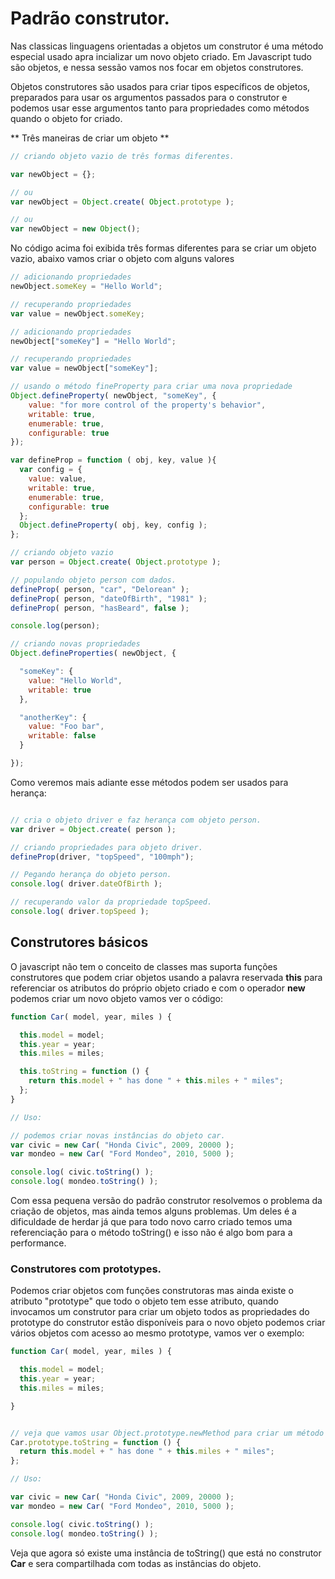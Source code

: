 # Padrão construtor.

Nas classicas linguagens orientadas a objetos um construtor é uma método especial usado apra incializar um novo objeto criado. Em Javascript tudo são objetos, e nessa sessão vamos nos focar em objetos construtores.

Objetos construtores são usados para criar tipos específicos de objetos, preparados para usar os argumentos passados para o construtor
e podemos usar esse argumentos tanto para propriedades como métodos quando o objeto for criado.

** Três maneiras de criar um objeto **
````js
// criando objeto vazio de três formas diferentes.

var newObject = {};

// ou
var newObject = Object.create( Object.prototype );

// ou
var newObject = new Object();
````

No código acima foi exibida três formas diferentes para se criar um objeto vazio, abaixo vamos criar o objeto com alguns valores

````js
// adicionando propriedades
newObject.someKey = "Hello World";

// recuperando propriedades
var value = newObject.someKey;

// adicionando propriedades
newObject["someKey"] = "Hello World";

// recuperando propriedades
var value = newObject["someKey"];

// usando o método fineProperty para criar uma nova propriedade
Object.defineProperty( newObject, "someKey", {
    value: "for more control of the property's behavior",
    writable: true,
    enumerable: true,
    configurable: true
});

var defineProp = function ( obj, key, value ){
  var config = {
    value: value,
    writable: true,
    enumerable: true,
    configurable: true
  };
  Object.defineProperty( obj, key, config );
};

// criando objeto vazio
var person = Object.create( Object.prototype );

// populando objeto person com dados.
defineProp( person, "car", "Delorean" );
defineProp( person, "dateOfBirth", "1981" );
defineProp( person, "hasBeard", false );

console.log(person);

// criando novas propriedades
Object.defineProperties( newObject, {

  "someKey": {
    value: "Hello World",
    writable: true
  },

  "anotherKey": {
    value: "Foo bar",
    writable: false
  }

});
````
Como veremos mais adiante esse métodos podem ser usados para herança:

````js

// cria o objeto driver e faz herança com objeto person.
var driver = Object.create( person );

// criando propriedades para objeto driver.
defineProp(driver, "topSpeed", "100mph");

// Pegando herança do objeto person.
console.log( driver.dateOfBirth );

// recuperando valor da propriedade topSpeed.
console.log( driver.topSpeed );

````

## Construtores básicos

O javascript não tem o conceito de classes mas suporta funções construtores que podem criar objetos usando a palavra reservada **this** para referenciar os
atributos do próprio objeto criado e com o operador **new** podemos criar um novo objeto vamos ver o código:

````js
function Car( model, year, miles ) {

  this.model = model;
  this.year = year;
  this.miles = miles;

  this.toString = function () {
    return this.model + " has done " + this.miles + " miles";
  };
}

// Uso:

// podemos criar novas instâncias do objeto car.
var civic = new Car( "Honda Civic", 2009, 20000 );
var mondeo = new Car( "Ford Mondeo", 2010, 5000 );

console.log( civic.toString() );
console.log( mondeo.toString() );
````

Com essa pequena versão do padrão construtor resolvemos o problema da criação de objetos, mas ainda temos alguns problemas. Um deles
é a dificuldade de herdar já que para todo novo carro criado temos uma referenciação para o método toString() e isso não é algo bom
para a performance.

### Construtores com prototypes.

Podemos criar objetos com funções construtoras mas ainda existe o atributo "prototype" que todo o objeto tem esse atributo, quando
invocamos um construtor para criar um objeto todos as propriedades do prototype do construtor estão disponíveis para o novo objeto
podemos criar vários objetos com acesso ao mesmo prototype, vamos ver o exemplo:

````js
function Car( model, year, miles ) {

  this.model = model;
  this.year = year;
  this.miles = miles;

}


// veja que vamos usar Object.prototype.newMethod para criar um método que será herdado
Car.prototype.toString = function () {
  return this.model + " has done " + this.miles + " miles";
};

// Uso:

var civic = new Car( "Honda Civic", 2009, 20000 );
var mondeo = new Car( "Ford Mondeo", 2010, 5000 );

console.log( civic.toString() );
console.log( mondeo.toString() );
````
Veja que agora só existe uma instância de toString() que está no construtor **Car** e sera compartilhada com todas as instâncias
do objeto.
